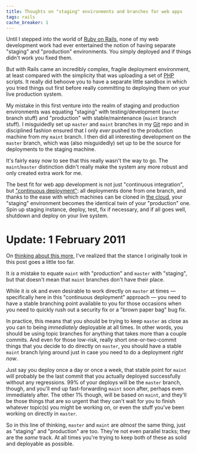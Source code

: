```yaml
---
title: Thoughts on "staging" environments and branches for web apps
tags: rails
cache_breaker: 1
---
```


Until I stepped into the world of [Ruby on Rails](/wiki/Ruby_on_Rails), none of my web development work had ever entertained the notion of having separate "staging" and "production" environments. You simply deployed and if things didn't work you fixed them.

But with Rails came an incredibly complex, fragile deployment environment, at least compared with the simplicity that was uploading a set of [PHP](/wiki/PHP) scripts. It really did behoove you to have a separate little sandbox in which you tried things out first before really committing to deploying them on your live production system.

My mistake in this first venture into the realm of staging and production environments was equating "staging" with testing/development (`master` branch stuff) and "production" with stable/maintenance (`maint` branch stuff). I misguidedly set up `master` and `maint` branches in my [Git](/wiki/Git) repo and in disciplined fashion ensured that I only *ever* pushed to the production machine from my `maint` branch. I then did all interesting development on the `master` branch, which was (also misguidedly) set up to be the source for deployments to the staging machine.

It's fairly easy now to see that this really wasn't the way to go. The `maint`/`master` distinction didn't really make the system any more robust and only created extra work for me.

The best fit for web app development is not just "continuous integration", but ["continuous deployment"](http://www.google.es/search?client=safari&rls=en&q=%22continuous+deployment%22): all deployments done from one branch, and thanks to the ease with which machines can be cloned in [the cloud](/wiki/the_cloud), your "staging" environment becomes the identical twin of your "production" one. Spin up staging instance, deploy, test, fix if necessary, and if all goes well, shutdown and deploy on your live system.

# Update: 1 February 2011

On [thinking about this more](/snippets/24), I've realized that the stance I originally took in this post goes a little too far.

It *is* a mistake to equate `maint` with "production" and `master` with "staging", but that doesn't mean that `maint` branches don't have their place.

While it *is* ok and even desirable to work directly on `master` at times — specifically here in this "continuous deployment" approach — you need to have a stable branching point available to you for those occasions when you need to quickly rush out a security fix or a "brown paper bag" bug fix.

In practice, this means that you should be trying to keep `master` as close as you can to being *immediately* deployable at all times. In other words, you should be using topic branches for anything that takes more than a couple commits. And even for those low-risk, really short one-or-two-commit things that you decide to do directly on `master`, you should have a stable `maint` branch lying around just in case you need to do a deployment *right now*.

Just say you deploy once a day or once a week, that stable point for `maint` will probably be the last commit that you actually deployed successfully without any regressions. 99% of your deploys will be the `master` branch, though, and you'll end up fast-forwarding `maint` soon after, perhaps even immediately after. The other 1% though, will be based on `maint`, and they'll be those things that are so urgent that they can't wait for you to finish whatever topic(s) you might be working on, or even the stuff you've been working on directly in `master`.

So in this line of thinking, `master` and `maint` are *almost* the same thing, just as "staging" and "production" are too. They're not even parallel tracks; they are the *same* track. At all times you're trying to keep both of these as solid and deployable as possible.
